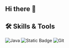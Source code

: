 ## Hi there 👋

<!--
**KompallyNikshitha/KompallyNikshitha** is a ✨ _special_ ✨ repository because its `README.md` (this file) appears on your GitHub profile.

Here are some ideas to get you started:

- 🔭 I’m currently working on AI based projects
- 🌱 I’m currently learning React.js 
- 👯 I’m looking to collaborate on Open Source Web Development projects
- 🤔 I’m looking for help with optimizing backend APIs
- 💬 Ask me about Python, Data Structures, or Web Development
- 📫 How to reach me: nikshithakompally08@gmail.com | [LinkedIn](https://www.linkedin.com/in/nikshitha-kompally-37b523354/)
- 😄 Pronouns: She/Her
- ⚡ Fun fact: I can solve a Rubik’s cube in under 2 minutes!
-->
## 🛠 Skills & Tools
![Java](https://img.shields.io/badge/Java-ED8B00?style=for-the-badge&logo=java&logoColor=white)
![Static Badge](https://img.shields.io/badge/Label-R?style=flat&logo=slug&logoColor=blue&logoSize=auto&label=R&labelColor=black&color=green)
![Git](https://img.shields.io/badge/Git-F05032?style=for-the-badge&logo=git&logoColor=white)
